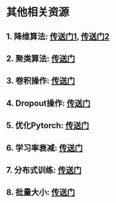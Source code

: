 # 其他相关资源

## 1. 降维算法: [传送门1](https://mp.weixin.qq.com/s/m_8XKbkpv7dc7c89HNJp8g), [传送门2](https://mp.weixin.qq.com/s/41Q-4p-Esiff7UwcstLDQg)

## 2. 聚类算法: [传送门](https://mp.weixin.qq.com/s/eFem5SOR16-DUXhuxLbHUg)

## 3. 卷积操作: [传送门](https://mp.weixin.qq.com/s/sVH71rtMGOfnkSXEnWJiiQ)

## 4. Dropout操作: [传送门](https://mp.weixin.qq.com/s/UiMbtsxg9w6CnE0witd-Cg)

## 5. 优化Pytorch: [传送门](https://mp.weixin.qq.com/s/XbNo22gVmAjEndzLLmnmxQ)

## 6. 学习率衰减: [传送门](https://mp.weixin.qq.com/s/8a3p7fnNIb2hEFFiQZr_ig)

## 7. 分布式训练: [传送门](https://mp.weixin.qq.com/s/2FkBgVfDtPIoRqnOsSQY8A)

## 8. 批量大小: [传送门](https://mp.weixin.qq.com/s/CKhkbbnd2dsq9vYpa6XG0A)

